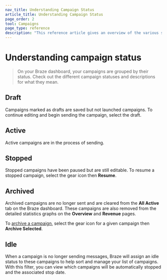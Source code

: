 ```yaml
---
nav_title: Understanding Campaign Status
article_title: Understanding Campaign Status
page_order: 2
tool: Campaigns
page_type: reference
description: "This reference article gives an overview of the various statuses a campaign can have and what they mean."
---
```


# Understanding campaign status

> On your Braze dashboard, your campaigns are grouped by their status. Check out the different campaign statuses and descriptions for what they mean.

## Draft

Campaigns marked as drafts are saved but not launched campaigns. To continue editing and begin sending the campaign, select the draft.

## Active

Active campaigns are in the process of sending.

## Stopped

Stopped campaigns have been paused but are still editable. To resume a stopped campaign, select the <i class="fas fa-cog"></i> gear icon then **Resume**.

## Archived

Archived campaigns are no longer sent and are cleared from the **All Active** tab on the Braze dashboard. These campaigns are also removed from the detailed statistics graphs on the **Overview** and **Revenue** pages.

To [archive a campaign]({{site.baseurl}}/user_guide/engagement_tools/campaigns/scheduling_and_organizing/archiving_campaigns/#archiving-campaigns), select the <i class="fas fa-cog"></i> gear icon for a given campaign then **Archive Selected**.

## Idle

When a campaign is no longer sending messages, Braze will assign an idle status to these campaigns to help sort and manage your list of campaigns. With this filter, you can view which campaigns will be automatically stopped and the associated stop date.

